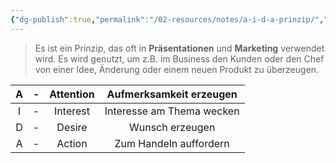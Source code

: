 ```yaml
---
{"dg-publish":true,"permalink":"/02-resources/notes/a-i-d-a-prinzip/","tags":["GFN/prüfungsrelevant/AP1","GFN/LF07"],"updated":"2025-03-24T22:32:51.000+01:00"}
---
```


> Es ist ein Prinzip, das oft in **Präsentationen** und **Marketing** verwendet wird.
> Es wird genutzt, um z.B. im Business den Kunden oder den Chef von einer Idee, Änderung oder einem neuen Produkt zu überzeugen.

|  A  | -   | Attention |  Aufmerksamkeit erzeugen  |
| :-: | --- | :-------: | :-----------------------: |
|  I  | -   | Interest  | Interesse am Thema wecken |
|  D  | -   |  Desire   |      Wunsch erzeugen      |
|  A  | -   |  Action   |  Zum Handeln auffordern   |

